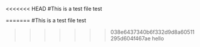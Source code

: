 <<<<<<< HEAD
#This is a test file test

=======
#This is a test file test

>>>>>>> 038e6437340b6f332d9d8a60511295d604f467ae
hello
